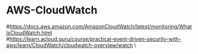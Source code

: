 # AWS-CloudWatch
#https://docs.aws.amazon.com/AmazonCloudWatch/latest/monitoring/WhatIsCloudWatch.html \
#https://learn.acloud.guru/course/practical-event-driven-security-with-aws/learn/CloudWatch/cloudwatch-overview/watch \
